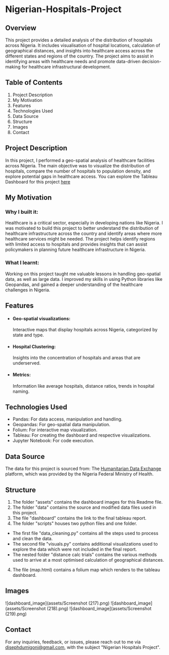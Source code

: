 # Nigerian-Hospitals-Project

## Overview
This project provides a detailed analysis of the distribution of hospitals across Nigeria. It includes visualisation of hospital locations, calculation of geographical distances, and insights into healthcare access across the different states and regions of the country. The project aims to assist in identifying areas with healthcare needs and promote data-driven decision-making for healthcare infrastructural development.

## Table of Contents
1. Project Description
2. My Motivation
3. Features
4. Technologies Used
5. Data Source
6. Structure
7. Images
8. Contact

## Project Description
In this project, I performed a geo-spatial analysis of healthcare facilities across Nigeria. The main objective was to visualize the distribution of hospitals, compare the number of hospitals to population density, and explore potential gaps in healthcare access.
You can explore the Tableau Dashboard for this project [here](https://https://public.tableau.com/app/profile/diseph.igoni/viz/Geo-spatialAnalysisNigerianHospitals_/DashboardHome?publish=yes)

## My Motivation
### Why I built it:
Healthcare is a critical sector, especially in developing nations like Nigeria. I was motivated to build this project to better understand the distribution of healthcare infrastructure across the country and identify areas where more healthcare services might be needed. The project helps identify regions with limited access to hospitals and provides insights that can assist policymakers in planning future healthcare infrastructure in Nigeria.

### What I learnt:
Working on this project taught me valuable lessons in handling geo-spatial data, as well as large data. 
I improved my skills in using Python libraries like Geopandas, and gained a deeper understanding of the healthcare challenges in Nigeria.

## Features
* #### Geo-spatial visualizations:
    Interactive maps that display hospitals across Nigeria, categorized by state and type.
* #### Hospital Clustering: 
    Insights into the concentration of hospitals and areas that are underserved.
* #### Metrics:
    Information like average hospitals, distance ratios, trends in hospital naming.

## Technologies Used
* Pandas: For data access, manipulation and handling.
* Geopandas: For geo-spatial data manipulation.
* Folium: For interactive map visualization.
* Tableau: For creating the dashboard and respective visualizations.
* Jupyter Notebook: For code execution.

## Data Source
The data for this project is sourced from:
The [Humanitarian Data Exchange](https://https://data.humdata.org/dataset/nigeria-hospitals-and-clinics-with-registration-status-and-location) platform, which was provided by the Nigeria Federal Ministry of Health.

## Structure
1. The folder "assets" contains the dashboard images for this Readme file.
2. The folder "data" contains the source and modified data files used in this project.
2. The file "dashboard" contains the link to the final tableau report.
3. The folder "scripts" houses two python files and one folder. 
* The first file "data_cleaning.py" contains all the steps used to process and clean the data.
* The second file "visuals.py" contains additional visualizations used to explore the data which were not included in the final report. 
* The nested folder "distance calc trials" contains the various methods used to arrive at a most optimised calculation of geographical distances.
4. The file (map.html) contains a folium map which renders to the tableau dashboard.

## Images
![dashboard_image](assets/Screenshot (217).png)
![dashboard_image](assets/Screenshot (218).png)
![dashboard_image](assets/Screenshot (219).png)

## Contact
For any inquiries, feedback, or issues, please reach out to me via disephdumigoni@gmail.com, with the subject "Nigerian Hospitals Project".
